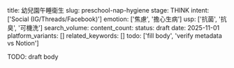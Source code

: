 title: 幼兒園午睡衛生
slug: preschool-nap-hygiene
stage: THINK
intent: ['Social (IG/Threads/Facebook)']
emotion: ['焦慮', '擔心生病']
usp: ['抗菌', '抗臭', '可機洗']
search_volume: 
content_count: 
status: draft
date: 2025-11-01
platform_variants: []
related_keywords: []
todo: ['fill body', 'verify metadata vs Notion']

TODO: draft body
